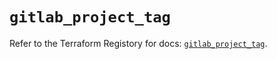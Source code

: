 # `gitlab_project_tag`

Refer to the Terraform Registory for docs: [`gitlab_project_tag`](https://registry.terraform.io/providers/gitlabhq/gitlab/16.1.0/docs/resources/project_tag).
